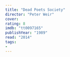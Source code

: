 ```yaml
---
title: "Dead Poets Society"
director: "Peter Weir"
cover: 
rating: 8
imdb: "tt0097165"
publishYear: "1989"
read: "2014"
tags:
- 
---
```

